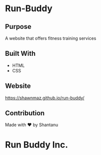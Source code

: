 # Run-Buddy

## Purpose
A website that offers fitness training services

## Built With
* HTML
* CSS

## Website
https://shawnmaz.github.io/run-buddy/

## Contribution
Made with ❤️ by Shantanu

# Run Buddy Inc.
